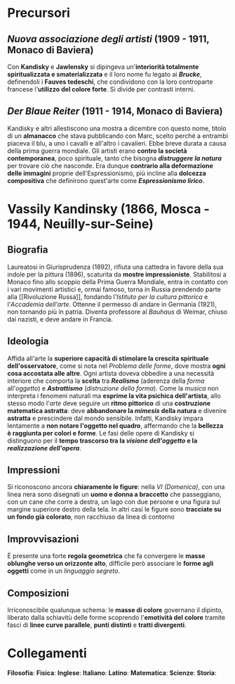 # Precursori
## *Nuova associazione degli artisti* (1909 - 1911, Monaco di Baviera)
Con **Kandisky** e **Jawlensky** si dipingeva un'**interiorità totalmente spiritualizzata e smaterializzata** e il loro nome fu legato ai ***Brucke***, definendoli i **Fauves tedeschi**, che condividono con la loro controparte francese l'**utilizzo del colore forte**. Si divide per contrasti interni.
## *Der Blaue Reiter* (1911 - 1914,  Monaco di Baviera)
Kandisky e altri allestiscono una mostra a dicembre con questo nome, titolo di un **almanacco** che stava pubblicando con Marc, scelto perché a entrambi piaceva il blu, a uno i cavalli e all'altro i cavalieri. Ebbe breve durata a causa della prima guerra mondiale. Gli artisti erano **contro la società contemporanea**, poco spirituale, tanto che bisogna ***distruggere la natura*** per trovare ciò che nasconde. Era dunque **contrario alla deformazione delle immagini** proprie dell'Espressionismo, più incline alla **dolcezza compositiva** che definirono quest'arte come ***Espressionismo lirico***.
# Vassily Kandinsky (1866, Mosca - 1944, Neuilly-sur-Seine)
## Biografia
Laureatosi in Giurisprudenza (1892), rifiuta una cattedra in favore della sua indole per la pittura (1896), scaturita da **mostre impressioniste**. Stabilitosi a Monaco fino allo scoppio della Prima Guerra Mondiale, entra in contatto con i vari movimenti artistici e, ormai famoso, torna in Russia prendendo parte alla [[Rivoluzione Russa]], fondando l'*Istituto per la cultura pittorica* e l'*Accademia dell'arte*. Ottenne il permesso di andare in Germania (1921), non tornando più in patria. Diventa professore al *Bauhaus* di Weimar, chiuso dai nazisti, e deve andare in Francia.
## Ideologia
Affida all'arte la **superiore capacità di stimolare la crescita spirituale dell'osservatore**, come si nota nel *Problema delle forme*, dove mostra **ogni cosa accostata alle altre**. Ogni artista doveva obbedire a una necessità interiore che comporta la **scelta** tra ***Realismo*** (aderenza della *forma* all'*oggetto*) e ***Astrattismo*** (*distruzione della forma*). Come la *musica* non interpreta i fenomeni naturali ma **esprime la vita psichica dell'artista**, allo stesso modo l'*arte* deve seguire un **ritmo pittorico** di una **costruzione matematica astratta**: deve **abbandonare la *mimesis* della natura** e divenire **astratta** e prescindere dal mondo sensibile. Infatti, Kandisky impara lentamente a **non notare l'oggetto nel quadro**, affermando che la **bellezza è raggiunta per colori e forme**. Le fasi delle opere di Kandisky si distinguono per il **tempo trascorso tra la *visione dell'oggetto* e la *realizzazione dell'opera***.
## Impressioni
Si riconoscono ancora **chiaramente le figure**: nella *VI (Domenica)*, con una linea nera sono disegnati un **uomo e donna a braccetto** che passeggiano, con un cane che corre a destra, un lago con due persone e una figura sul margine superiore destro della tela. In altri casi le figure sono **tracciate su un fondo già colorato**, non racchiuso da linea di contorno
## Improvvisazioni
È presente una forte **regola geometrica** che fa convergere le **masse oblunghe verso un orizzonte alto**, difficile però associare le **forme agli oggetti** come in un *linguaggio segreto*.
## Composizioni
Irriconoscibile qualunque schema: le **masse di colore** governano il dipinto, liberato dalla schiavitù delle forme scoprendo l'**emotività del colore** tramite fasci di **linee curve parallele**, **punti distinti** e **tratti divergenti**.
# Collegamenti
**Filosofia**:
**Fisica**:
**Inglese**:
**Italiano**:
**Latino**:
**Matematica**:
**Scienze**:
**Storia**:

